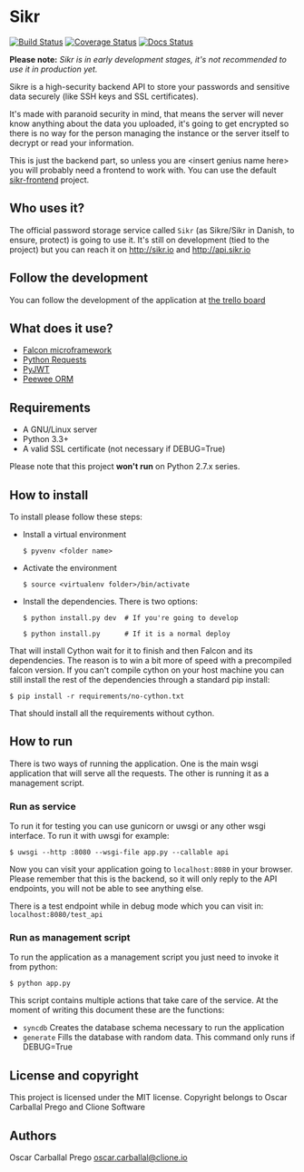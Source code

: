 # Sikr

[![Build Status](https://travis-ci.org/sikrvault/sikr.svg?branch=master)](https://travis-ci.org/sikrvault/sikr)
[![Coverage Status](https://coveralls.io/repos/github/sikrvault/sikr/badge.svg?branch=master)](https://coveralls.io/github/sikrvault/sikr?branch=master)
[![Docs Status](https://readthedocs.org/projects/sikre/badge/?version=latest)](http://sikre.rtfd.io/)

**Please note:** *Sikr is in early development stages, it's not recommended to use it in production yet.*

Sikre is a high-security backend API to store your passwords and sensitive data
securely (like SSH keys and SSL certificates).

It's made with paranoid security in mind, that means the server will never know
anything about the data you uploaded, it's going to get encrypted so there is
no way for the person managing the instance or the server itself to decrypt or
read your information.

This is just the backend part, so unless you are \<insert genius name here\> you
will probably need a frontend to work with. You can use the default
[sikr-frontend](https://github.com/sikrvault/sikr-frontend) project.

## Who uses it?

The official password storage service called `Sikr` (as Sikre/Sikr in Danish, to ensure, protect) is going to use it. It's still on development (tied to the project) but you can reach it on http://sikr.io and http://api.sikr.io

## Follow the development

You can follow the development of the application at [the trello board](https://trello.com/b/QeeX9b7l)

## What does it use?

* [Falcon microframework](http://falconframework.org/)
* [Python Requests](http://docs.python-requests.org/en/latest/)
* [PyJWT](https://github.com/jpadilla/pyjwt)
* [Peewee ORM](http://peewee.readthedocs.org/en/latest/)

## Requirements

* A GNU/Linux server
* Python 3.3+
* A valid SSL certificate (not necessary if DEBUG=True)

Please note that this project **won't run** on Python 2.7.x series.

## How to install

To install please follow these steps:

* Install a virtual environment

    `$ pyvenv <folder name>`

* Activate the environment

    `$ source <virtualenv folder>/bin/activate`

* Install the dependencies. There is two options:

    `$ python install.py dev  # If you're going to develop`

    `$ python install.py      # If it is a normal deploy`

That will install Cython wait for it to finish and then Falcon and its
dependencies. The reason is to win a bit more of speed with a precompiled
falcon version. If you can't compile cython on your host machine you can still
install the rest of the dependencies through a standard pip install:

`$ pip install -r requirements/no-cython.txt`

That should install all the requirements without cython.

## How to run

There is two ways of running the application. One is the main wsgi application
that will serve all the requests. The other is running it as a management
script.

### Run as service

To run it for testing you can use gunicorn or uwsgi or any other wsgi
interface. To run it with uwsgi for example:

`$ uwsgi --http :8080 --wsgi-file app.py --callable api`

Now you can visit your application going to `localhost:8080` in your browser.
Please remember that this is the backend, so it will only reply to the API
endpoints, you will not be able to see anything else.

There is a test endpoint while in debug mode which you can visit in:
`localhost:8080/test_api`

### Run as management script

To run the application as a management script you just need to invoke it
from python:

`$ python app.py`

This script contains multiple actions that take care of the service. At
the moment of writing this document these are the functions:

* `syncdb` Creates the database schema necessary to run the application
* `generate` Fills the database with random data. This command only runs if DEBUG=True

## License and copyright

This project is licensed under the MIT license. Copyright belongs to Oscar Carballal Prego and Clione Software

## Authors

Oscar Carballal Prego <oscar.carballal@clione.io>
